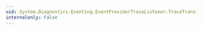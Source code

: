 ```yaml
---
uid: System.Diagnostics.Eventing.EventProviderTraceListener.TraceTransfer(System.Diagnostics.TraceEventCache,System.String,System.Int32,System.String,System.Guid)
internalonly: False
---
```

